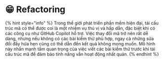 # 😁 Refactoring

{% hint style="info" %}
Trong thế giới phát triển phần mềm hiện đại, tái cấu trúc mã có thể được coi là một nhiệm vụ thú vị và hấp dẫn, đặc biệt khi có các công cụ như GitHub Copilot hỗ trợ. Việc thay đổi mã trở nên rất dễ dàng, nhưng nếu không có các bài kiểm thử phù hợp, ngay cả những sửa đổi đầy hứa hẹn cũng có thể dẫn đến kết quả không mong muốn. Mô hình này nhấn mạnh tầm quan trọng của việc viết các bài kiểm thử trước khi tái cấu trúc mã để đảm bảo tính năng vẫn hoạt động nhất quán.
{% endhint %}
